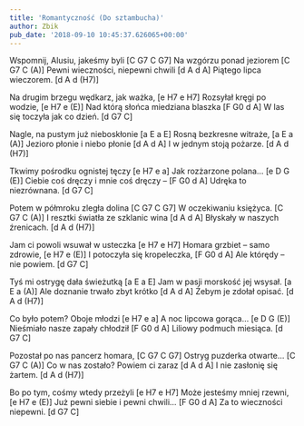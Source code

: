 ```yaml
---
title: 'Romantyczność (Do sztambucha)'
author: Zbik
pub_date: '2018-09-10 10:45:37.626065+00:00'
---
```


Wspomnij, Alusiu, jakeśmy byli [C G7 C G7]
Na wzgórzu ponad jeziorem [C G7 C (A)]
Pewni wieczności, niepewni chwili [d A d A]
Piątego lipca wieczorem. [d A d (H7)]

Na drugim brzegu wędkarz, jak ważka, [e H7 e H7]
Rozsyłał kręgi po wodzie, [e H7 e (E)]
Nad którą słońca miedziana blaszka [F G0 d A]
W las się toczyła jak co dzień. [d G7 C]

Nagle, na pustym już nieboskłonie [a E a E]
Rosną bezkresne witraże, [a E a (A)]
Jezioro płonie i niebo płonie [d A d A]
I w jednym stoją pożarze. [d A d (H7)]

Tkwimy pośrodku ognistej tęczy [e H7 e a]
Jak rozżarzone polana… [e D G (E)]
Ciebie coś dręczy i mnie coś dręczy – [F G0 d A]
Udręka to niezrównana. [d G7 C]

Potem w półmroku zległa dolina [C G7 C G7]
W oczekiwaniu księżyca. [C G7 C (A)]
I resztki światła ze szklanic wina [d A d A]
Błyskały w naszych źrenicach. [d A d (H7)]

Jam ci powoli wsuwał w usteczka [e H7 e H7]
Homara grzbiet – samo zdrowie, [e H7 e (E)]
I potoczyła się kropeleczka, [F G0 d A]
Ale którędy – nie powiem. [d G7 C]

Tyś mi ostrygę dała świeżutką [a E a E]
Jam w pasji morskość jej wsysał. [a E a (A)]
Ale doznanie trwało zbyt krótko [d A d A]
Żebym je zdołał opisać. [d A d (H7)]

Co było potem? Oboje młodzi [e H7 e a]
A noc lipcowa gorąca… [e D G (E)]
Nieśmiało nasze zapały chłodził [F G0 d A]
Liliowy podmuch miesiąca. [d G7 C]

Pozostał po nas pancerz homara, [C G7 C G7]
Ostryg puzderka otwarte… [C G7 C (A)]
Co w nas zostało? Powiem ci zaraz [d A d A]
I nie zasłonię się żartem. [d A d (H7)]

Bo po tym, cośmy wtedy przeżyli [e H7 e H7]
Może jesteśmy mniej rzewni, [e H7 e (E)]
Już pewni siebie i pewni chwili… [F G0 d A]
Za to wieczności niepewni. [d G7 C]